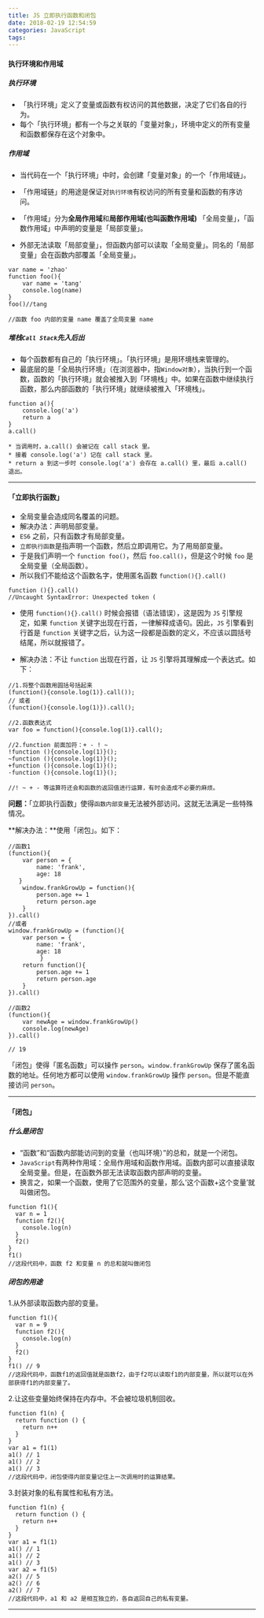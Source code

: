 ```yaml
---
title: JS 立即执行函数和闭包
date: 2018-02-19 12:54:59
categories: JavaScript
tags:
---
```


#### 执行环境和作用域

##### 执行环境
* 「执行环境」定义了变量或函数有权访问的其他数据，决定了它们各自的行为。
* 每个「执行环境」都有一个与之关联的「变量对象」，环境中定义的所有变量和函数都保存在这个对象中。

##### 作用域
* 当代码在一个「执行环境」中时，会创建「变量对象」的一个「作用域链」。
* 「作用域链」的用途是保证对`执行环境`有权访问的所有变量和函数的有序访问。

* 「作用域」分为**全局作用域**和**局部作用域(也叫函数作用域)**
「全局变量」，「函数作用域」中声明的变量是「局部变量」。
* 外部无法读取「局部变量」，但函数内部可以读取「全局变量」。同名的「局部变量」会在函数内部覆盖「全局变量」。  

```
var name = 'zhao'
function foo(){
	var name = 'tang'
	console.log(name)
}
foo()//tang

//函数 foo 内部的变量 name 覆盖了全局变量 name
```


##### 堆栈`Call Stack`先入后出
* 每个函数都有自己的「执行环境」。「执行环境」是用环境栈来管理的。
* 最底层的是「全局执行环境」（在浏览器中，指`Window对象`），当执行到一个函数，函数的「执行环境」就会被推入到「环境栈」中。如果在函数中继续执行函数，那么内部函数的「执行环境」就继续被推入「环境栈」。

```
function a(){
	console.log('a')
	return a
}
a.call() 
	
* 当调用时，a.call() 会被记在 call stack 里。
* 接着 console.log('a') 记在 call stack 里。
* return a 到这一步时 console.log('a') 会存在 a.call() 里，最后 a.call() 退出。
```

---

#### 「立即执行函数」

* 全局变量会造成同名覆盖的问题。
* 解决办法：声明局部变量。
* `ES6` 之前，只有函数才有局部变量。
* `立即执行函数`是指声明一个函数，然后立即调用它。为了用局部变量。
* 于是我们声明一个 `function foo()`，然后 `foo.call()`，但是这个时候 `foo` 是全局变量（全局函数）。
* 所以我们不能给这个函数名字，使用匿名函数 `function(){}.call()` 

```
function (){}.call()
//Uncaught SyntaxError: Unexpected token (
```

* 使用 `function(){}.call()` 时候会报错（语法错误），这是因为 `JS` 引擎规定，如果 `function` 关键字出现在行首，一律解释成语句。因此，`JS` 引擎看到行首是 `function` 关键字之后，认为这一段都是函数的定义，不应该以圆括号结尾，所以就报错了。

* 解决办法：不让 `function` 出现在行首，让 `JS` 引擎将其理解成一个表达式。如下：

```
//1.将整个函数用圆括号括起来
(function(){console.log(1)}.call()); 
// 或者
(function(){console.log(1)}).call(); 

//2.函数表达式
var foo = function(){console.log(1)}.call(); 

//2.function 前面加符：+ - ! ~ 
!function (){console.log(1)}();
~function (){console.log(1)}();
+function (){console.log(1)}();
-function (){console.log(1)}();

//! ~ + - 等运算符还会和函数的返回值进行运算，有时会造成不必要的麻烦。
```

**问题：**「立即执行函数」使得`函数内部变量`无法被外部访问。这就无法满足一些特殊情况。

**解决办法：**使用「闭包」。如下：

```
//函数1
(function(){
	var person = {
		name: 'frank',
		age: 18
   }
	window.frankGrowUp = function(){
		person.age += 1
		return person.age
	}
}).call()
//或者
window.frankGrowUp = (function(){
	var person = {
		name: 'frank',
		age: 18
         }
	return function(){
		person.age += 1
		return person.age
	}
}).call()

//函数2
(function(){
	var newAge = window.frankGrowUp()
	console.log(newAge)
}).call() 

// 19
```
「闭包」使得「匿名函数」可以操作 `person`。`window.frankGrowUp` 保存了匿名函数的地址。任何地方都可以使用 `window.frankGrowUp` 操作 `person`。但是不能直接访问 `person`。

---

#### 「闭包」
##### 什么是闭包
* “函数”和“函数内部能访问到的变量（也叫环境）”的总和，就是一个闭包。
* `JavaScript`有两种作用域：全局作用域和函数作用域。函数内部可以直接读取全局变量。但是，在函数外部无法读取函数内部声明的变量。
* 换言之，如果一个函数，使用了它范围外的变量，那么‘这个函数+这个变量’就叫做闭包。

```
function f1(){
  var n = 1
  function f2(){
    console.log(n)
  }
  f2()
} 
f1()
//这段代码中，函数 f2 和变量 n 的总和就叫做闭包
```

##### 闭包的用途
1.从外部读取函数内部的变量。

	function f1(){
	  var n = 9
	  function f2(){
	    console.log(n)
	  }
	  f2()
	} 
	f1() // 9
	//这段代码中，函数f1的返回值就是函数f2，由于f2可以读取f1的内部变量，所以就可以在外部获得f1的内部变量了。


2.让这些变量始终保持在内存中。不会被垃圾机制回收。

	function f1(n) {
	  return function () {
	    return n++
	  }
	}
	var a1 = f1(1)
	a1() // 1
	a1() // 2
	a1() // 3
	//这段代码中，闭包使得内部变量记住上一次调用时的运算结果。


3.封装对象的私有属性和私有方法。

	function f1(n) {
	  return function () {
	    return n++
	  }
	}
	var a1 = f1(1)
	a1() // 1
	a1() // 2
	a1() // 3
	var a2 = f1(5)
	a2() // 5
	a2() // 6
	a2() // 7
	//这段代码中，a1 和 a2 是相互独立的，各自返回自己的私有变量。 

---


